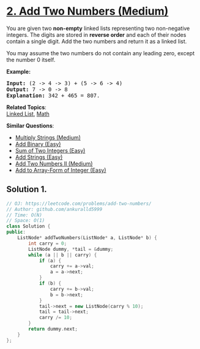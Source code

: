 # [2. Add Two Numbers (Medium)](https://leetcode.com/problems/add-two-numbers/)

<p>You are given two <b>non-empty</b> linked lists representing two non-negative integers. The digits are stored in <b>reverse order</b> and each of their nodes contain a single digit. Add the two numbers and return it as a linked list.</p>

<p>You may assume the two numbers do not contain any leading zero, except the number 0 itself.</p>

<p><b>Example:</b></p>

<pre><b>Input:</b> (2 -&gt; 4 -&gt; 3) + (5 -&gt; 6 -&gt; 4)
<b>Output:</b> 7 -&gt; 0 -&gt; 8
<b>Explanation:</b> 342 + 465 = 807.
</pre>


**Related Topics**:  
[Linked List](https://leetcode.com/tag/linked-list/), [Math](https://leetcode.com/tag/math/)

**Similar Questions**:
* [Multiply Strings (Medium)](https://leetcode.com/problems/multiply-strings/)
* [Add Binary (Easy)](https://leetcode.com/problems/add-binary/)
* [Sum of Two Integers (Easy)](https://leetcode.com/problems/sum-of-two-integers/)
* [Add Strings (Easy)](https://leetcode.com/problems/add-strings/)
* [Add Two Numbers II (Medium)](https://leetcode.com/problems/add-two-numbers-ii/)
* [Add to Array-Form of Integer (Easy)](https://leetcode.com/problems/add-to-array-form-of-integer/)

## Solution 1.

```cpp
// OJ: https://leetcode.com/problems/add-two-numbers/
// Author: github.com/ankuralld5999
// Time: O(N)
// Space: O(1)
class Solution {
public:
    ListNode* addTwoNumbers(ListNode* a, ListNode* b) {
        int carry = 0;
        ListNode dummy, *tail = &dummy;
        while (a || b || carry) {
            if (a) {
                carry += a->val;
                a = a->next;
            }
            if (b) {
                carry += b->val;
                b = b->next;
            }
            tail->next = new ListNode(carry % 10);
            tail = tail->next;
            carry /= 10;
        }
        return dummy.next;
    }
};
```
